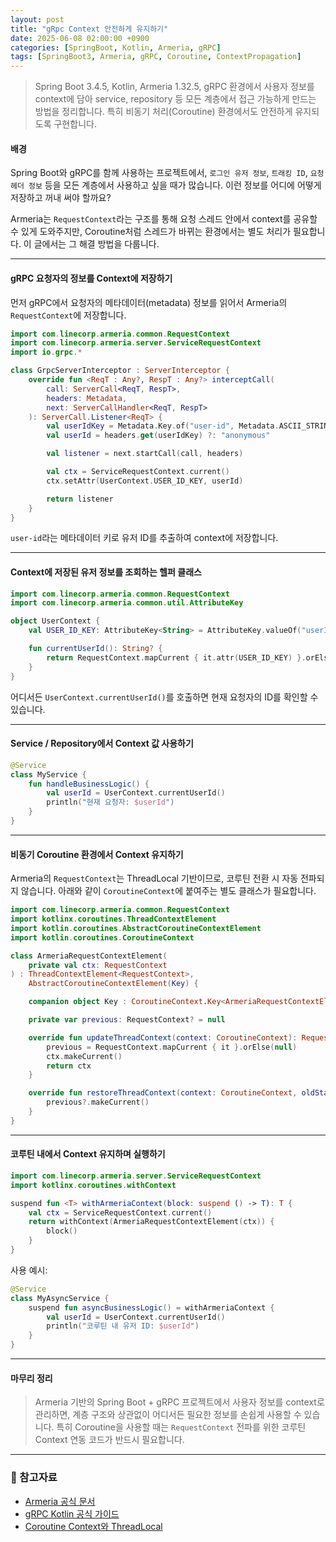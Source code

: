 ```yaml
---
layout: post
title: "gRpc Context 안전하게 유지하기"
date: 2025-06-08 02:00:00 +0900
categories: [SpringBoot, Kotlin, Armeria, gRPC]
tags: [SpringBoot3, Armeria, gRPC, Coroutine, ContextPropagation]
---
```


> Spring Boot 3.4.5, Kotlin, Armeria 1.32.5, gRPC 환경에서 사용자 정보를 context에 담아 service, repository 등 모든 계층에서 접근 가능하게 만드는 방법을 정리합니다.
> 특히 비동기 처리(Coroutine) 환경에서도 안전하게 유지되도록 구현합니다.

#### 배경

Spring Boot와 gRPC를 함께 사용하는 프로젝트에서, `로그인 유저 정보`, `트래킹 ID`, `요청 헤더 정보` 등을 모든 계층에서 사용하고 싶을 때가 많습니다. 이런 정보를 어디에 어떻게 저장하고 꺼내 써야 할까요?

Armeria는 `RequestContext`라는 구조를 통해 요청 스레드 안에서 context를 공유할 수 있게 도와주지만, Coroutine처럼 스레드가 바뀌는 환경에서는 별도 처리가 필요합니다. 이 글에서는 그 해결 방법을 다룹니다.

---

#### gRPC 요청자의 정보를 Context에 저장하기

먼저 gRPC에서 요청자의 메타데이터(metadata) 정보를 읽어서 Armeria의 `RequestContext`에 저장합니다.

```kotlin
import com.linecorp.armeria.common.RequestContext
import com.linecorp.armeria.server.ServiceRequestContext
import io.grpc.*

class GrpcServerInterceptor : ServerInterceptor {
    override fun <ReqT : Any?, RespT : Any?> interceptCall(
        call: ServerCall<ReqT, RespT>,
        headers: Metadata,
        next: ServerCallHandler<ReqT, RespT>
    ): ServerCall.Listener<ReqT> {
        val userIdKey = Metadata.Key.of("user-id", Metadata.ASCII_STRING_MARSHALLER)
        val userId = headers.get(userIdKey) ?: "anonymous"

        val listener = next.startCall(call, headers)

        val ctx = ServiceRequestContext.current()
        ctx.setAttr(UserContext.USER_ID_KEY, userId)

        return listener
    }
}
```

`user-id`라는 메타데이터 키로 유저 ID를 추출하여 context에 저장합니다.

---

#### Context에 저장된 유저 정보를 조회하는 헬퍼 클래스

```kotlin
import com.linecorp.armeria.common.RequestContext
import com.linecorp.armeria.common.util.AttributeKey

object UserContext {
    val USER_ID_KEY: AttributeKey<String> = AttributeKey.valueOf("userId")

    fun currentUserId(): String? {
        return RequestContext.mapCurrent { it.attr(USER_ID_KEY) }.orElse(null)
    }
}
```

어디서든 `UserContext.currentUserId()`를 호출하면 현재 요청자의 ID를 확인할 수 있습니다.

---

#### Service / Repository에서 Context 값 사용하기

```kotlin
@Service
class MyService {
    fun handleBusinessLogic() {
        val userId = UserContext.currentUserId()
        println("현재 요청자: $userId")
    }
}
```

---

#### 비동기 Coroutine 환경에서 Context 유지하기

Armeria의 `RequestContext`는 ThreadLocal 기반이므로, 코루틴 전환 시 자동 전파되지 않습니다. 아래와 같이 `CoroutineContext`에 붙여주는 별도 클래스가 필요합니다.

```kotlin
import com.linecorp.armeria.common.RequestContext
import kotlinx.coroutines.ThreadContextElement
import kotlin.coroutines.AbstractCoroutineContextElement
import kotlin.coroutines.CoroutineContext

class ArmeriaRequestContextElement(
    private val ctx: RequestContext
) : ThreadContextElement<RequestContext>,
    AbstractCoroutineContextElement(Key) {

    companion object Key : CoroutineContext.Key<ArmeriaRequestContextElement>

    private var previous: RequestContext? = null

    override fun updateThreadContext(context: CoroutineContext): RequestContext {
        previous = RequestContext.mapCurrent { it }.orElse(null)
        ctx.makeCurrent()
        return ctx
    }

    override fun restoreThreadContext(context: CoroutineContext, oldState: RequestContext) {
        previous?.makeCurrent()
    }
}
```

---

#### 코루틴 내에서 Context 유지하며 실행하기

```kotlin
import com.linecorp.armeria.server.ServiceRequestContext
import kotlinx.coroutines.withContext

suspend fun <T> withArmeriaContext(block: suspend () -> T): T {
    val ctx = ServiceRequestContext.current()
    return withContext(ArmeriaRequestContextElement(ctx)) {
        block()
    }
}
```

사용 예시:

```kotlin
@Service
class MyAsyncService {
    suspend fun asyncBusinessLogic() = withArmeriaContext {
        val userId = UserContext.currentUserId()
        println("코루틴 내 유저 ID: $userId")
    }
}
```

---

#### 마무리 정리

> Armeria 기반의 Spring Boot + gRPC 프로젝트에서 사용자 정보를 context로 관리하면, 계층 구조와 상관없이 어디서든 필요한 정보를 손쉽게 사용할 수 있습니다.
> 특히 Coroutine을 사용할 때는 `RequestContext` 전파를 위한 코루틴 Context 연동 코드가 반드시 필요합니다.

---

### 📌 참고자료

* [Armeria 공식 문서](https://armeria.dev)
* [gRPC Kotlin 공식 가이드](https://grpc.io/docs/languages/kotlin/overview/)
* [Coroutine Context와 ThreadLocal](https://kotlinlang.org/docs/coroutine-context-and-dispatchers.html#thread-local-data)
